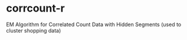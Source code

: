 # corrcount-r
EM Algorithm for Correlated Count Data with Hidden Segments (used to cluster shopping data)
